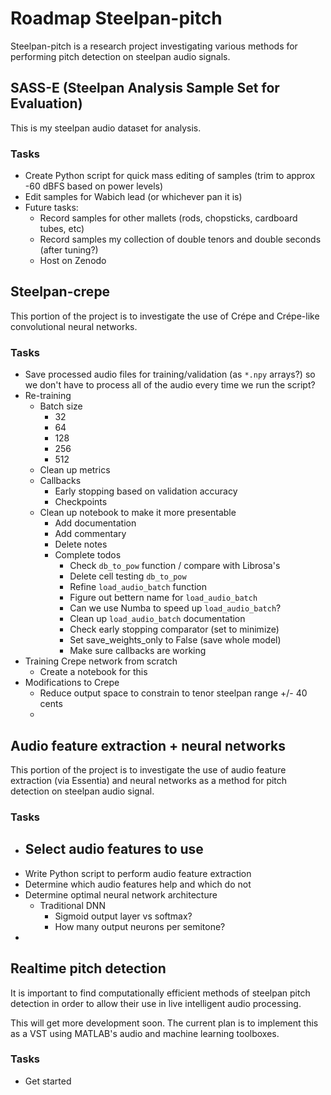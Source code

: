 # Roadmap Steelpan-pitch

Steelpan-pitch is a research project investigating various methods for performing pitch detection on steelpan audio signals.


## SASS-E (Steelpan Analysis Sample Set for Evaluation)

This is my steelpan audio dataset for analysis.

### Tasks
- Create Python script for quick mass editing of samples (trim to approx -60 dBFS based on power levels)
- Edit samples for Wabich lead (or whichever pan it is)
- Future tasks:
  - Record samples for other mallets (rods, chopsticks, cardboard tubes, etc)
  - Record samples my collection of double tenors and double seconds (after tuning?)
  - Host on Zenodo


## Steelpan-crepe

This portion of the project is to investigate the use of Crépe and Crépe-like convolutional neural networks.

### Tasks

- Save processed audio files for training/validation (as `*.npy` arrays?) so we don't have to process all of the audio every time we run the script?
- Re-training
  - Batch size
    - 32
    - 64
    - 128
    - 256
    - 512
  - Clean up metrics
  - Callbacks
    - Early stopping based on validation accuracy
    - Checkpoints
  - Clean up notebook to make it more presentable
    - Add documentation
    - Add commentary
    - Delete notes
    - Complete todos
      - Check `db_to_pow` function / compare with Librosa's
      - Delete cell testing `db_to_pow`
      - Refine `load_audio_batch` function
      - Figure out bettern name for `load_audio_batch`
      - Can we use Numba to speed up `load_audio_batch`?
      - Clean up `load_audio_batch` documentation
      - Check early stopping comparator (set to minimize)
      - Set save_weights_only to False (save whole model)
      - Make sure callbacks are working
- Training Crepe network from scratch
  - Create a notebook for this
- Modifications to Crepe
  - Reduce output space to constrain to tenor steelpan range +/- 40 cents
  - 



## Audio feature extraction + neural networks

This portion of the project is to investigate the use of audio feature extraction (via Essentia) and
neural networks as a method for pitch detection on steelpan audio signal.

### Tasks
- Select audio features to use
  - 
- Write Python script to perform audio feature extraction
- Determine which audio features help and which do not
- Determine optimal neural network architecture
  - Traditional DNN
    - Sigmoid output layer vs softmax?
    - How many output neurons per semitone?
- 


## Realtime pitch detection

It is important to find computationally efficient methods of steelpan pitch detection in order to allow their use in live intelligent audio processing.

This will get more development soon. The current plan is to implement this as a VST using MATLAB's audio and machine learning toolboxes.

### Tasks
- Get started
